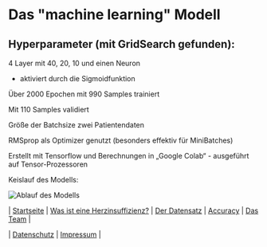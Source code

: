 # Das "machine learning" Modell
## Hyperparameter (mit GridSearch gefunden):

4 Layer mit 40, 20, 10 und einen Neuron

- aktiviert durch die Sigmoidfunktion

Über 2000 Epochen mit 990 Samples trainiert

Mit 110 Samples validiert

Größe der Batchsize zwei Patientendaten

RMSprop als Optimizer genutzt (besonders effektiv für MiniBatches)

Erstellt mit Tensorflow und Berechnungen in „Google Colab“ - ausgeführt auf Tensor-Prozessoren

Keislauf des Modells:

![Ablauf des Modells](https://matheli.github.io/Herzinsuffizienz/posts/Ablauf.jpg)

| [Startseite](https://matheli.github.io/Herzinsuffizienz) | [Was ist eine Herzinsuffizienz?](https://matheli.github.io/Herzinsuffizienz/posts/Herzinsuffizienz) | [Der Datensatz](https://matheli.github.io/Herzinsuffizienz/posts/Datensatz) | [Accuracy](https://matheli.github.io/Herzinsuffizienz/posts/Accuracy) | [Das Team](https://matheli.github.io/Herzinsuffizienz/posts/Team/Team) |

| [Datenschutz](https://matheli.github.io/Herzinsuffizienz/posts/Datenschutz) | [Impressum](https://matheli.github.io/Herzinsuffizienz/posts/Impressum) |
